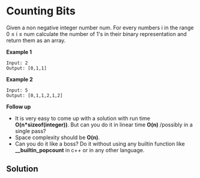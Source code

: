 # Counting Bits


Given a non negative integer number num. For every numbers i in the range 0 ≤ i ≤ num calculate the number of 1's in their binary representation and return them as an array.

**Example 1**

```
Input: 2
Output: [0,1,1]
```

**Example 2**

```
Input: 5
Output: [0,1,1,2,1,2]
```

**Follow up**

* It is very easy to come up with a solution with run time **O(n*sizeof(integer))**. But can you do it in linear time **O(n)** /possibly in a single pass?
* Space complexity should be **O(n)**.
* Can you do it like a boss? Do it without using any builtin function like **__builtin_popcount** in c++ or in any other language.

## Solution

